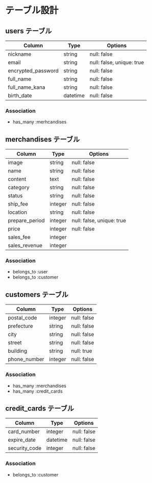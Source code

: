 # テーブル設計

## users テーブル

| Column             | Type     | Options     |
| ------------------ | -------- | ----------- |
| nickname           | string   | null: false |
| email              | string   | null: false, unique: true |
| encrypted_password | string   | null: false |
| full_name          | string   | null: false |
| full_name_kana     | string   | null: false |
| birth_date         | datetime | null: false |

### Association

- has_many :merhcandises

## merchandises テーブル

| Column             | Type    | Options     |
| ------------------ | ------- | ----------- |
| image              | string  | null: false |
| name               | string  | null: false |
| content            | text    | null: false |
| category           | string  | null: false |
| status             | string  | null: false |
| ship_fee           | integer | null: false |
| location           | string  | null: false |
| prepare_period     | integer | null: false, unique: true |
| price              | integer | null: false |
| sales_fee          | integer |
| sales_revenue      | integer |

### Association

- belongs_to :user
- belongs_to :customer

## customers テーブル

| Column             | Type    | Options     |
| ------------------ | ------- | ----------- |
| postal_code        | integer | null: false |
| prefecture         | string  | null: false |
| city               | string  | null: false |
| street             | string  | null: false |
| building           | string  | null: true  |
| phone_number       | integer | null: false |

### Association

- has_many :merchandises
- has_many :credit_cards

## credit_cards テーブル

| Column             | Type     | Options     |
| ------------------ | -------- | ----------- |
| card_number        | integer  | null: false |
| expire_date        | datetime | null: false |
| security_code      | integer  | null: false |

### Association

- belongs_to :customer